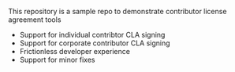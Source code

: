 This repository is a sample repo to demonstrate contributor license agreement tools

- Support for individual contribtor CLA signing
- Support for corporate contributor CLA signing
- Frictionless developer experience
- Support for minor fixes 
